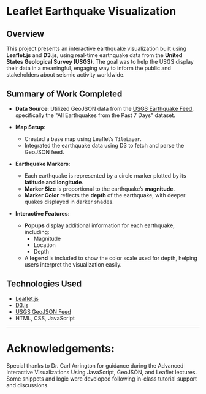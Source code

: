 # Leaflet Earthquake Visualization

## Overview

This project presents an interactive earthquake visualization built using **Leaflet.js** and **D3.js**, using real-time earthquake data from the **United States Geological Survey (USGS)**. The goal was to help the USGS display their data in a meaningful, engaging way to inform the public and stakeholders about seismic activity worldwide.

## Summary of Work Completed

- **Data Source**: Utilized GeoJSON data from the [USGS Earthquake Feed](https://earthquake.usgs.gov/earthquakes/feed/v1.0/geojson.php), specifically the "All Earthquakes from the Past 7 Days" dataset.
  
- **Map Setup**: 
  - Created a base map using Leaflet’s `TileLayer`.
  - Integrated the earthquake data using D3 to fetch and parse the GeoJSON feed.

- **Earthquake Markers**:
  - Each earthquake is represented by a circle marker plotted by its **latitude and longitude**.
  - **Marker Size** is proportional to the earthquake’s **magnitude**.
  - **Marker Color** reflects the **depth** of the earthquake, with deeper quakes displayed in darker shades.

- **Interactive Features**:
  - **Popups** display additional information for each earthquake, including:
    - Magnitude
    - Location
    - Depth
  - A **legend** is included to show the color scale used for depth, helping users interpret the visualization easily.

## Technologies Used

- [Leaflet.js](https://leafletjs.com/)
- [D3.js](https://d3js.org/)
- [USGS GeoJSON Feed](https://earthquake.usgs.gov/earthquakes/feed/v1.0/geojson.php)
- HTML, CSS, JavaScript

---
# Acknowledgements:

Special thanks to Dr. Carl Arrington for guidance during the Advanced Interactive Visualizations Using JavaScript, GeoJSON, and Leaflet lectures. Some snippets and logic were developed following in-class tutorial support and discussions.
